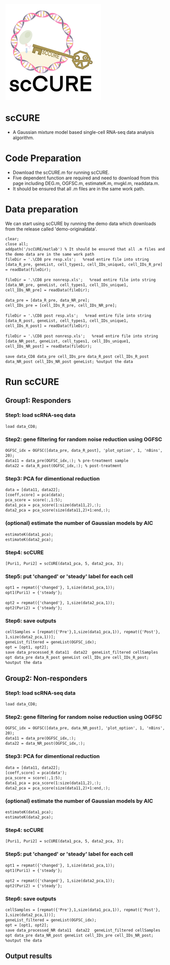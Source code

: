 <img src="https://github.com/Hao-Zou-lab/scCURE/blob/main/1.png?raw=true" width = "300" height = "300" alt="" align=center />

# **scCURE**<br>
* A Gaussian mixture model based single-cell RNA-seq data analysis algorithm.<br>

# **Code Preparation**<br>
* Download the scCURE.m for running scCURE.<br>
* Five dependent function are required and need to download from this page including DEG.m, OGFSC.m, estimateK.m, mvgkl.m, readdata.m.<br>
* It should be ensured that all .m files are in the same work path.<br>

# **Data preparation**<br>
We can start using scCURE by running the demo data which downloads from the release called 'demo-originaldata'.
```
clear;
close all;
addpath('/scCURE/matlab') % It should be ensured that all .m files and the demo data are in the same work path
fileDir = '.\CD8 pre resp.xls';   %read entire file into string
[data_R_pre, geneList, cell_types1, cell_IDs_unique1, cell_IDs_R_pre] = readData(fileDir);

fileDir = '.\CD8 pre nonresp.xls';   %read entire file into string
[data_NR_pre, geneList, cell_types1, cell_IDs_unique1, cell_IDs_NR_pre] = readData(fileDir);

data_pre = [data_R_pre, data_NR_pre];
cell_IDs_pre = [cell_IDs_R_pre, cell_IDs_NR_pre];
 
fileDir = '.\CD8 post resp.xls';   %read entire file into string
[data_R_post, geneList, cell_types1, cell_IDs_unique1, cell_IDs_R_post] = readData(fileDir);
 
fileDir = '.\CD8 post nonresp.xls';   %read entire file into string
[data_NR_post, geneList, cell_types1, cell_IDs_unique1, cell_IDs_NR_post] = readData(fileDir);
 
save data_CD8 data_pre cell_IDs_pre data_R_post cell_IDs_R_post data_NR_post cell_IDs_NR_post geneList; %output the data
```

# **Run scCURE**<br> 
## **Group1: Responders**<br> 
### **Step1: load scRNA-seq data**<br> 
```
load data_CD8;
```
### **Step2: gene filtering for random noise reduction using OGFSC**<br> 
```
OGFSC_idx = OGFSC([data_pre, data_R_post], 'plot_option', 1, 'nBins', 20);
data11 = data_pre(OGFSC_idx,:); % pre-treatment sample
data22 = data_R_post(OGFSC_idx,:); % post-treatment
```
### **Step3: PCA for dimentional reduction**<br> 
```
data = [data11, data22];
[coeff,score] = pca(data);
pca_score = score(:,1:5);
data1_pca = pca_score(1:size(data11,2),:);
data2_pca = pca_score(size(data11,2)+1:end,:);
```
### **(optional) estimate the number of Gaussian models by AIC**<br> 
```
estimateK(data1_pca);
estimateK(data2_pca);
```
### **Step4: scCURE**<br> 
```
[Puri1, Puri2] = scCURE(data1_pca, 5, data2_pca, 3);
```
### **Step5: put 'changed' or 'steady' label for each cell**<br> 
```
opt1 = repmat({'changed'}, 1,size(data1_pca,1));
opt1(Puri1) = {'steady'};

opt2 = repmat({'changed'}, 1,size(data2_pca,1));
opt2(Puri2) = {'steady'};
```
### **Step6: save outputs**<br> 
```
cellSamples = [repmat({'Pre'},1,size(data1_pca,1)), repmat({'Post'}, 1,size(data2_pca,1))];
geneList_filtered = geneList(OGFSC_idx);
opt = [opt1, opt2];
save data_processed_R data11  data22  geneList_filtered cellSamples opt data_pre data_R_post geneList cell_IDs_pre cell_IDs_R_post; %output the data
```

## **Group2: Non-responders**<br> 
### **Step1: load scRNA-seq data**<br> 
```
load data_CD8;
```
### **Step2: gene filtering for random noise reduction using OGFSC**<br> 
```
OGFSC_idx = OGFSC([data_pre, data_NR_post], 'plot_option', 1, 'nBins', 20);
data11 = data_pre(OGFSC_idx,:);
data22 = data_NR_post(OGFSC_idx,:);
```
### **Step3: PCA for dimentional reduction**<br> 
```
data = [data11, data22];
[coeff,score] = pca(data');
pca_score = score(:,1:5);
data1_pca = pca_score(1:size(data11,2),:);
data2_pca = pca_score(size(data11,2)+1:end,:);
```
### **(optional) estimate the number of Gaussian models by AIC**<br> 
```
estimateK(data1_pca);
estimateK(data2_pca);
```
### **Step4: scCURE**<br> 
```
[Puri1, Puri2] = scCURE(data1_pca, 5, data2_pca, 3);
```
### **Step5: put 'changed' or 'steady' label for each cell**<br> 
```
opt1 = repmat({'changed'}, 1,size(data1_pca,1));
opt1(Puri1) = {'steady'};

opt2 = repmat({'changed'}, 1,size(data2_pca,1));
opt2(Puri2) = {'steady'};
```
### **Step6: save outputs**<br> 
```
cellSamples = [repmat({'Pre'},1,size(data1_pca,1)), repmat({'Post'}, 1,size(data2_pca,1))];
geneList_filtered = geneList(OGFSC_idx);
opt = [opt1, opt2];
save data_processed_NR data11  data22  geneList_filtered cellSamples opt data_pre data_NR_post geneList cell_IDs_pre cell_IDs_NR_post; %output the data
```

## **Output results**<br> 

